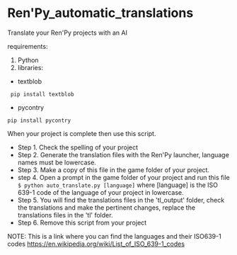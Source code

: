 # Ren'Py_automatic_translations
Translate your Ren'Py projects with an AI

requirements:
1. Python
2. libraries:
  - textblob
  
``` pip install textblob```
  
  - pycontry 
  
```pip install pycontry```

When your project is complete then use this script.
* Step 1. Check the spelling of your project
* Step 2. Generate the translation files with the Ren'Py launcher,
          language names must be lowercase.
* Step 3. Make a copy of this file in the game folder of your project.
* step 4. Open a prompt in the game folder of your project and run this file
               ```$ python auto_translate.py [language]```
          where [language] is the ISO 639-1 code of the language of your project in lowercase.
* Step 5. You will find the translations files in the 'tl_output' folder, check the 
          translations and make the pertinent changes, replace the translations files
          in the 'tl' folder.
* Step 6. Remove this script from your project

NOTE: This is a link where you can find the languages and their ISO639-1 codes
https://en.wikipedia.org/wiki/List_of_ISO_639-1_codes
